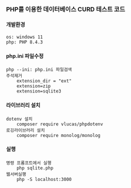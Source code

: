 ### PHP를 이용한 데이터베이스 CURD 테스트 코드
#### 개발환경
    os: windows 11
    php: PHP 8.4.3

#### php.ini 파일수정
    php --ini: php.ini 파일검색
    주석제거
        extension_dir = "ext"
        extension=zip
        extension=sqlite3

#### 라이브러리 설치
    dotenv 설치
        composer require vlucas/phpdotenv
    로깅라이브러리 설치
        composer require monolog/monolog

#### 실행
    명령 프롬프트에서 실행
        php sqlite.php
    웹서버실행
        php -S localhost:3000
